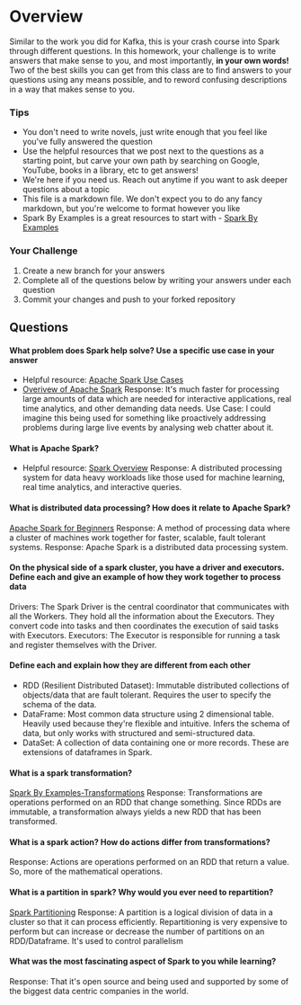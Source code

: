 # Overview

Similar to the work you did for Kafka, this is your crash course into Spark through different questions. In this homework, your
challenge is to write answers that make sense to you, and most importantly, **in your own words!**
Two of the best skills you can get from this class are to find answers to your questions using any means possible, and to
reword confusing descriptions in a way that makes sense to you. 

### Tips
* You don't need to write novels, just write enough that you feel like you've fully answered the question
* Use the helpful resources that we post next to the questions as a starting point, but carve your own path by searching on Google, YouTube, books in a library, etc to get answers!
* We're here if you need us. Reach out anytime if you want to ask deeper questions about a topic 
* This file is a markdown file. We don't expect you to do any fancy markdown, but you're welcome to format however you like
* Spark By Examples is a great resources to start with - [Spark By Examples](https://sparkbyexamples.com/)

### Your Challenge
1. Create a new branch for your answers 
2. Complete all of the questions below by writing your answers under each question
3. Commit your changes and push to your forked repository

## Questions
#### What problem does Spark help solve? Use a specific use case in your answer 
* Helpful resource: [Apache Spark Use Cases](https://www.toptal.com/spark/introduction-to-apache-spark)
* [Overivew of Apache Spark](https://www.youtube.com/watch?v=znBa13Earms&t=42s)
Response: It's much faster for processing large amounts of data which are needed for interactive applications, real time analytics, and other demanding data needs.
Use Case: I could imagine this being used for something like proactively addressing problems during large live events by analysing web chatter about it. 

#### What is Apache Spark?
* Helpful resource: [Spark Overview](https://www.youtube.com/watch?v=ymtq8yjmD9I)
Response: A distributed processing system for data heavy workloads like those used for machine learning, real time analytics, and interactive queries.

#### What is distributed data processing? How does it relate to Apache Spark?  
[Apache Spark for Beginners](https://medium.com/@aristo_alex/apache-spark-for-beginners-d3b3791e259e)
Response: A method of processing data where a cluster of machines work together for faster, scalable, fault tolerant systems.
Response: Apache Spark is a distributed data processing system.

#### On the physical side of a spark cluster, you have a driver and executors. Define each and give an example of how they work together to process data
Drivers: The Spark Driver is the central coordinator that communicates with all the Workers. They hold all the information about the Executors. They convert code into tasks and then coordinates the execution of said tasks with Executors.
Executors: The Executor is responsible for running a task and register themselves with the Driver. 

#### Define each and explain how they are different from each other 
* RDD (Resilient Distributed Dataset): Immutable distributed collections of objects/data that are fault tolerant. Requires the user to specify the schema of the data.
* DataFrame: Most common data structure using 2 dimensional table. Heavily used because they're flexible and intuitive. Infers the schema of data, but only works with structured and semi-structured data.
* DataSet: A collection of data containing one or more records. These are extensions of dataframes in Spark.

#### What is a spark transformation?
[Spark By Examples-Transformations](https://sparkbyexamples.com/apache-spark-rdd/spark-rdd-transformations/)
Response: Transformations are operations performed on an RDD that change something. Since RDDs are immutable, a transformation always yields a new RDD that has been transformed.

#### What is a spark action? How do actions differ from transformations?
Response: Actions are operations performed on an RDD that return a value. So, more of the mathematical operations.

#### What is a partition in spark? Why would you ever need to repartition? 
[Spark Partitioning](https://sparkbyexamples.com/spark/spark-repartition-vs-coalesce/)
Response: A partition is a logical division of data in a cluster so that it can process efficiently. Repartitioning is very expensive to perform but can increase or decrease the number of partitions on an RDD/Dataframe. It's used to control parallelism

#### What was the most fascinating aspect of Spark to you while learning? 
Response: That it's open source and being used and supported by some of the biggest data centric companies in the world.  
